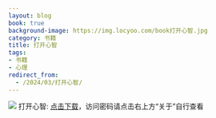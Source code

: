 ```yaml
---
layout: blog
book: true
background-image: https://img.locyoo.com/book打开心智.jpg
category: 书籍
title: 打开心智
tags:
- 书籍
- 心理
redirect_from:
  - /2024/03/打开心智/
---
```

![](https://img.locyoo.com/book打开心智.jpg)
打开心智: <a name = "ref1" href="https://url18.ctfile.com/f/50983618-1377644518-65ae45?p=3619">点击下载</a>，访问密码请点击右上方“关于”自行查看